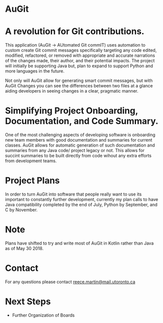 # AuGit

# A revolution for Git contributions.

This application (AuGit -> AUtomated Git commIT) uses automation to custom create Git commit messages specifically targeting any code edited, modified, refactored, or removed with appropriate and accurate narrations of the changes made, their author, and their potential impacts. The project will initially be supporting Java but, plan to expand to support Python and more languages in the future. 

Not only will AuGit allow for generating smart commit messages, but with AuGit Changes you can see the differences between two files at a glance aiding developers in seeing changes in a clear, pragmatic manner.

# Simplifying Project Onboarding, Documentation, and Code Summary.

One of the most challenging aspects of developing software is onboarding new team members with good documentation and summaries for current classes. AuGit allows for automatic generation of such documentation and summaries from any Java code/ project legacy or not. This allows for succint summaries to be built directly from code wihout any extra efforts from development teams.

# Project Plans

In order to turn AuGit into software that people really want to use its important to constantly further development, currently my plan calls to have Java compatibility completed by the end of July, Python by September, and C by November.

# Note

Plans have shifted to try and write most of AuGit in Kotlin rather than Java as of May 30 2018.

# Contact
For any questions please contact reece.martin@mail.utoronto.ca

# Next Steps
- Further Organization of Boards
